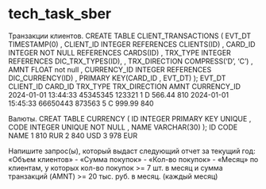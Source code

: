 # tech_task_sber
Транзакции клиентов.
CREATE TABLE CLIENT_TRANSACTIONS 
(
  EVT_DT TIMESTAMP(0) 
, CLIENT_ID INTEGER REFERENCES CLIENTS(ID)
, CARD_ID INTEGER NOT NULL REFERENCES CARDS(ID)
, TRX_TYPE INTEGER REFERENCES DIC_TRX_TYPES(ID),
, TRX_DIRECTION COMPRESS(‘D’, ‘C’)
, AMNT FLOAT not null
, CURRENCY_ID INTEGER REFERENCES DIC_CURRENCY(ID)
, PRIMARY KEY(CARD_ID , EVT_DT)
);
EVT_DT	CLIENT_ID	CARD_ID	TRX_TYPE	TRX_DIRECTION	AMNT	CURRENCY_ID
2024-01-01 13:44:33 	45345345	123321	1	D	566.44	810
2024-01-01 15:45:33	66650443	873563	5	C	999.99	840

Валюты.
CREAT TABLE CURRENCY
(
 ID INTEGER PRIMARY KEY UNIQUE
, CODE INTEGER UNIQUE NOT NULL
, NAME VARCHAR(30)
);
ID	CODE	NAME
1	810	RUR
2	840	USD
3	978	EUR


Напишите запрос(ы), который выдаст следующий отчет за текущий год: 
«Объем клиентов» - «Сумма покупок» - «Кол-во покупок» - «Месяц» по клиентам, у которых кол-во покупок >= 7 шт. в месяц и сумма транзакций (AMNT) >= 20 тыс. руб. в месяц. (каждый месяц)
